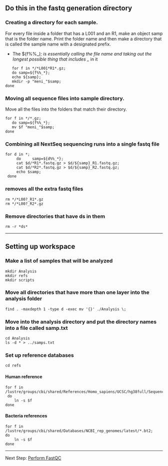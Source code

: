 
## Do this in the fastq generation directory

### Creating a directory for each sample.
For every file inside a folder that has a L001 and an R1, make an object samp that is the folder name. Print the folder name and then make a directory that is called the sample name with a designated prefix.
* The ${f%%_*}; is essentially calling the file name and taking out the longest possible thing that includes _* in it
```
   for f in */*L001*R1*.gz;
   do samp=${f%%_*};
   echo ${samp};
   mkdir -p "meni_"$samp;
done
```
### Moving all sequence files into sample directory.
Move all the files into the folders that match their directory.
```
for f in */*.gz;
   do samp=${f%%_*};
   mv $f "meni_"$samp;
done
```

### Combining all NextSeq sequencing runs into a single fastq file
```
for d in *;
     do     samp=${d%%_*};
     cat $d/*R1*.fastq.gz > $d/${samp}_R1.fastq.gz;
     cat $d/*R2*.fastq.gz > $d/${samp}_R2.fastq.gz;
     echo $samp;
 done
```
### removes all the extra fastq files
```
rm */*L00?_R1*.gz
rm */*L00?_R2*.gz
```

### Remove directories that have ds in them
```
rm -r *ds*
```
***
## Setting up workspace
### Make a list of samples that will be analyzed
```
mkdir Analysis
mkdir refs
mkdir scripts
```
### Move all directories that have more than one layer into the analysis folder
```
find . -maxdepth 1 -type d -exec mv '{}' ./Analysis \;
```

### Move into the analysis directory and put the directory names into a file called samp.txt
```
cd Analysis
ls -d * > ../samps.txt
```

### Set up reference databases
```
cd refs 
```

#### Human reference
```
for f in /lustre/groups/cbi/shared/References/Homo_sapiens/UCSC/hg38full/Sequence/Bowtie2Index/*.bt2;
 do
    ln -s $f
done
```
#### Bacteria references
```
for f in /lustre/groups/cbi/shared/Databases/NCBI_rep_genomes/latest/*.bt2;
do
    ln -s $f
done
```
***
Next Step: [Perform FastQC](fastqc.md)
